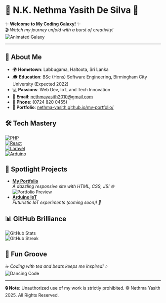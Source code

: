# 🌌 N.K. Nethma Yasith De Silva 🌌

✨ **[Welcome to My Coding Galaxy!](https://nethma-yasith.github.io/my-portfolio/)** ✨  
🎬 *Watch my journey unfold with a burst of creativity!*  
![Animated Galaxy](https://media.giphy.com/media/l0HlRnAWXxn0vpf6E/giphy.gif)

---

## 🎨 About Me
- 🌍 **Hometown**: Labbugama, Haltoota, Sri Lanka  
- 🎓 **Education**: BSc (Hons) Software Engineering, Birmingham City University (Expected 2022)  
- 💻 **Passions**: Web Dev, IoT, and Tech Innovation  
- 📧 **Email**: [nethmayasith2010@gmail.com](mailto:nethmayasith2010@gmail.com)  
- 📱 **Phone**: (0724 820 0455)  
- 🚀 **Portfolio**: [nethma-yasith.github.io/my-portfolio/](https://nethma-yasith.github.io/my-portfolio/)

## 🛠️ Tech Mastery
[![PHP](https://img.shields.io/badge/PHP-777BB4?logo=php&logoColor=white&style=for-the-badge)](https://php.net)  
[![React](https://img.shields.io/badge/React-61DAFB?logo=react&logoColor=white&style=for-the-badge)](https://reactjs.org)  
[![Laravel](https://img.shields.io/badge/Laravel-FF2D20?logo=laravel&logoColor=white&style=for-the-badge)](https://laravel.com)  
[![Arduino](https://img.shields.io/badge/Arduino-00979D?logo=arduino&logoColor=white&style=for-the-badge)](https://www.arduino.cc)

## 🚀 Spotlight Projects
- **[My Portfolio](https://nethma-yasith.github.io/my-portfolio/)**  
  _A dazzling responsive site with HTML, CSS, JS! 🌐_  
  ![Portfolio Preview](https://media.giphy.com/media/3o7TKTDnHRXCh0xFgc/giphy.gif)  
- **[Arduino IoT](https://github.com/nethma-yasith/arduino-iot)**  
  _Futuristic IoT experiments (coming soon)! 🤖_  

## 📊 GitHub Brilliance
![GitHub Stats](https://github-readme-stats.vercel.app/api?username=nethma-yasith&show_icons=true&theme=dracula&include_all_commits=true&border_radius=10)  
![GitHub Streak](https://github-readme-streak-stats.herokuapp.com/?user=nethma-yasith&theme=dracula&border_radius=10)

## 🎵 Fun Groove
☕ *Coding with tea and beats keeps me inspired!* 🎶  
![Dancing Code](https://media.giphy.com/media/L1R1tvIARMAZ5AUNOO/giphy.gif)

---

**🔒 Note**: Unauthorized use of my work is strictly prohibited. © Nethma Yasith 2025. All Rights Reserved.
